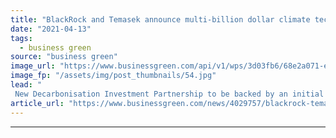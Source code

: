 ```yaml
---
title: "BlackRock and Temasek announce multi-billion dollar climate tech venture capital push"
date: "2021-04-13"
tags: 
  - business green
source: "business green"
image_url: "https://www.businessgreen.com/api/v1/wps/3d03fb6/68e2a071-e935-4823-84a0-27b414973c86/3/blackrock-350x250-185x114.jpg"
image_fp: "/assets/img/post_thumbnails/54.jpg"
lead: "
 New Decarbonisation Investment Partnership to be backed by an initial $600m, with a view to raising billions of dollars for late stage venture capital deals ..."
article_url: "https://www.businessgreen.com/news/4029757/blackrock-temasek-announce-multi-billion-dollar-climate-tech-venture-capital-push"
---
```


---
